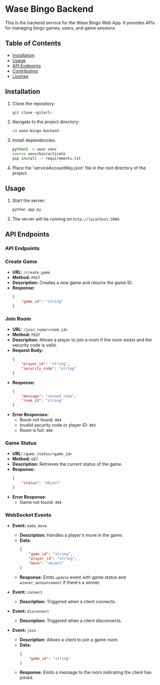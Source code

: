 # Wase Bingo Backend

This is the backend service for the Wase Bingo Web App. It provides APIs for managing bingo games, users, and game sessions.

## Table of Contents
- [Installation](#installation)
- [Usage](#usage)
- [API Endpoints](#api-endpoints)
- [Contributing](#contributing)
- [License](#license)

## Installation

1. Clone the repository:
    ```sh
    git clone <giturl>
    ```
2. Navigate to the project directory:
    ```sh
    cd wase-bingo-backend
    ```
3. Install dependencies:
    ```sh
    python3 -m venv venv
    source venv/bin/activate
    pip install -r requirements.txt
    ```
4. Place the 'serviceAccountKey.json' file in the root directory of the project.


## Usage

1. Start the server:
    ```sh
    python app.py
    ```
2. The server will be running on `http://localhost:3000`.

## API Endpoints

### API Endpoints

### Create Game
- **URL:** `/create_game`
- **Method:** `POST`
- **Description:** Creates a new game and returns the game ID.
- **Response:**
    ```json
    {
        "game_id": "string"
    }
    ```

### Join Room
- **URL:** `/join_room/<room_id>`
- **Method:** `POST`
- **Description:** Allows a player to join a room if the room exists and the security code is valid.
- **Request Body:**
    ```json
    {
        "player_id": "string",
        "security_code": "string"
    }
    ```
- **Response:**
    ```json
    {
        "message": "Joined room",
        "room_id": "string"
    }
    ```
- **Error Responses:**
    - Room not found: `404`
    - Invalid security code or player ID: `403`
    - Room is full: `400`

### Game Status
- **URL:** `/game_status/<game_id>`
- **Method:** `GET`
- **Description:** Retrieves the current status of the game.
- **Response:**
    ```json
    {
        "status": "object"
    }
    ```
- **Error Response:**
    - Game not found: `404`

### WebSocket Events

- **Event:** `make_move`
    - **Description:** Handles a player's move in the game.
    - **Data:**
        ```json
        {
            "game_id": "string",
            "player_id": "string",
            "move": "object"
        }
        ```
    - **Response:** Emits `update` event with game status and `winner_announcement` if there's a winner.

- **Event:** `connect`
    - **Description:** Triggered when a client connects.

- **Event:** `disconnect`
    - **Description:** Triggered when a client disconnects.

- **Event:** `join`
    - **Description:** Allows a client to join a game room.
    - **Data:**
        ```json
        {
            "game_id": "string"
        }
        ```
    - **Response:** Emits a message to the room indicating the client has joined.
















































































